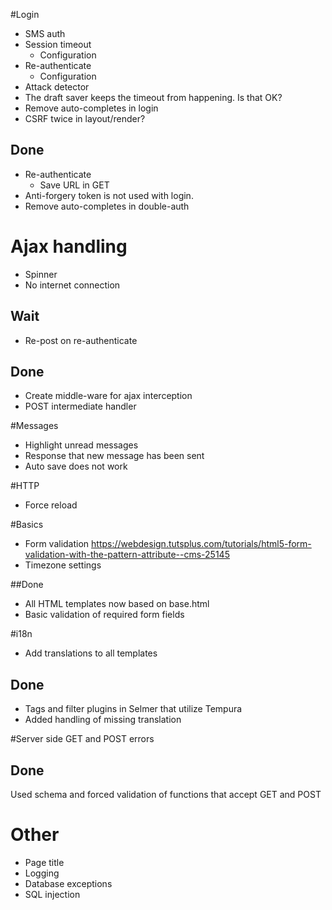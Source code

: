 #Login

 - SMS auth
 - Session timeout
    - Configuration
 - Re-authenticate
    - Configuration
 - Attack detector
 - The draft saver keeps the timeout from happening. Is that OK?
 - Remove auto-completes in login
 - CSRF twice in layout/render?

## Done
 - Re-authenticate
    - Save URL in GET
 - Anti-forgery token is not used with login.
 - Remove auto-completes in double-auth


# Ajax handling
- Spinner
- No internet connection

## Wait
- Re-post on re-authenticate

## Done
- Create middle-ware for ajax interception
- POST intermediate handler
 
#Messages

- Highlight unread messages
- Response that new message has been sent
- Auto save does not work
 
#HTTP

 - Force reload

#Basics
- Form validation https://webdesign.tutsplus.com/tutorials/html5-form-validation-with-the-pattern-attribute--cms-25145
- Timezone settings

##Done 
- All HTML templates now based on base.html
- Basic validation of required form fields

#i18n

- Add translations to all templates
 
## Done

- Tags and filter plugins in Selmer that utilize Tempura
- Added handling of missing translation


#Server side GET and POST errors

## Done
Used schema and forced validation of functions that accept GET and POST

# Other
 - Page title
 - Logging
 - Database exceptions
 - SQL injection
